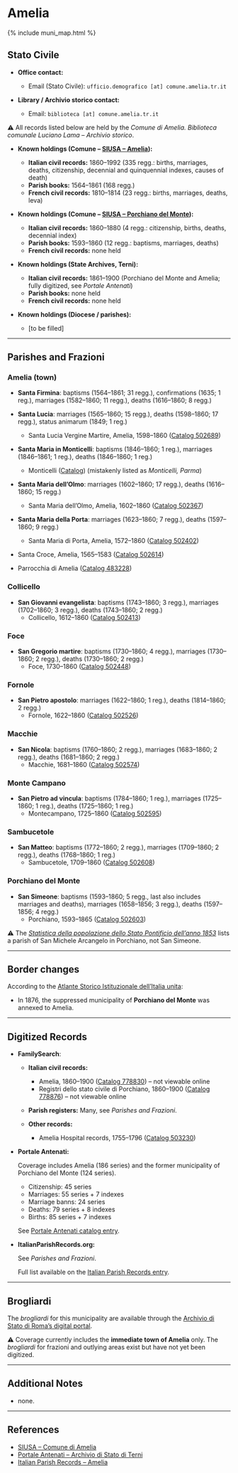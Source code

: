 # Amelia

{% include muni_map.html %}

## Stato Civile

* **Office contact:**

  * Email (Stato Civile): `ufficio.demografico [at] comune.amelia.tr.it`

* **Library / Archivio storico contact:**

  * Email: `biblioteca [at] comune.amelia.tr.it`

⚠️ All records listed below are held by the *Comune di Amelia. Biblioteca comunale Luciano Lama – Archivio storico*.

* **Known holdings (Comune – [SIUSA – Amelia](https://siusa-archivi.cultura.gov.it/cgi-bin/siusa/pagina.pl?ChiaveAlbero=302714&ApriNodo=1&TipoPag=comparc&Chiave=302713&ChiaveRadice=302713&RicTipoScheda=ca&RicSez=fondi&RicVM=indice)):**

  * **Italian civil records:** 1860–1992 (335 regg.: births, marriages, deaths, citizenship, decennial and quinquennial indexes, causes of death)
  * **Parish books:** 1564–1861 (168 regg.)
  * **French civil records:** 1810–1814 (23 regg.: births, marriages, deaths, leva)

* **Known holdings (Comune – [SIUSA – Porchiano del Monte](https://siusa-archivi.cultura.gov.it/cgi-bin/siusa/pagina.pl?ChiaveAlbero=302716&ApriNodo=1&TipoPag=comparc&Chiave=302716&ChiaveRadice=302713&RicVM=indice&RicTipoScheda=ca&RicSez=fondi)):**

  * **Italian civil records:** 1860–1880 (4 regg.: citizenship, births, deaths, decennial index)
  * **Parish books:** 1593–1860 (12 regg.: baptisms, marriages, deaths)
  * **French civil records:** none held

* **Known holdings (State Archives, Terni):**

  * **Italian civil records:** 1861–1900 (Porchiano del Monte and Amelia; fully digitized, see *Portale Antenati*)
  * **Parish books:** none held
  * **French civil records:** none held

* **Known holdings (Diocese / parishes):**

  * \[to be filled]

---

## Parishes and Frazioni

### Amelia (town)

* **Santa Firmina**: baptisms (1564–1861; 31 regg.), confirmations (1635; 1 reg.), marriages (1582–1860; 11 regg.), deaths (1616–1860; 8 regg.)
* **Santa Lucia**: marriages (1565–1860; 15 regg.), deaths (1598–1860; 17 regg.), status animarum (1849; 1 reg.)
    * Santa Lucia Vergine Martire, Amelia, 1598–1860 ([Catalog 502689](https://www.familysearch.org/en/search/catalog/502689))
* **Santa Maria in Monticelli**: baptisms (1846–1860; 1 reg.), marriages (1846–1861; 1 reg.), deaths (1846–1860; 1 reg.)
    * Monticelli ([Catalog](https://www.familysearch.org/en/records/images/search-results?creator=Chiesa%20cattolica.%20Parrocchia%20di%20Monticelli%20%28Terni%29&place=8018900&page=1&pageSize=100)) (mistakenly listed as *Monticelli, Parma*)
* **Santa Maria dell’Olmo**: marriages (1602–1860; 17 regg.), deaths (1616–1860; 15 regg.)
    * Santa Maria dell’Olmo, Amelia, 1602–1860 ([Catalog 502367](https://www.familysearch.org/en/search/catalog/502367))	
* **Santa Maria della Porta**: marriages (1623–1860; 7 regg.), deaths (1597–1860; 9 regg.)
    * Santa Maria di Porta, Amelia, 1572–1860 ([Catalog 502402](https://www.familysearch.org/en/search/catalog/502402))
	
* Santa Croce, Amelia, 1565–1583 ([Catalog 502614](https://www.familysearch.org/en/search/catalog/502614))
* Parrocchia di Amelia ([Catalog 483228](https://www.familysearch.org/en/search/catalog/483228))

### Collicello

* **San Giovanni evangelista**: baptisms (1743–1860; 3 regg.), marriages (1702–1860; 3 regg.), deaths (1743–1860; 2 regg.)
    * Collicello, 1612–1860 ([Catalog 502413](https://www.familysearch.org/en/search/catalog/502413))

### Foce

* **San Gregorio martire**: baptisms (1730–1860; 4 regg.), marriages (1730–1860; 2 regg.), deaths (1730–1860; 2 regg.)
    * Foce, 1730–1860 ([Catalog 502448](https://www.familysearch.org/en/search/catalog/502448))

### Fornole

* **San Pietro apostolo**: marriages (1622–1860; 1 reg.), deaths (1814–1860; 2 regg.)
    * Fornole, 1622–1860 ([Catalog 502526](https://www.familysearch.org/en/search/catalog/502526))

### Macchie

* **San Nicola**: baptisms (1760–1860; 2 regg.), marriages (1683–1860; 2 regg.), deaths (1681–1860; 2 regg.)
    * Macchie, 1681–1860 ([Catalog 502574](https://www.familysearch.org/en/search/catalog/502574))

### Monte Campano

* **San Pietro ad vincula**: baptisms (1784–1860; 1 reg.), marriages (1725–1860; 1 reg.), deaths (1725–1860; 1 reg.)
    * Montecampano, 1725–1860 ([Catalog 502595](https://www.familysearch.org/en/search/catalog/502595))

### Sambucetole

* **San Matteo**: baptisms (1772–1860; 2 regg.), marriages (1709–1860; 2 regg.), deaths (1768–1860; 1 reg.)
    * Sambucetole, 1709–1860 ([Catalog 502608](https://www.familysearch.org/en/search/catalog/502608))

### Porchiano del Monte

* **San Simeone**: baptisms (1593–1860; 5 regg., last also includes marriages and deaths), marriages (1658–1856; 3 regg.), deaths (1597–1856; 4 regg.)
    * Porchiano, 1593–1865 ([Catalog 502603](https://www.familysearch.org/en/search/catalog/502603))

⚠️ The *[Statistica della popolazione dello Stato Pontificio dell’anno 1853](https://www.google.it/books/edition/Statistics_della_popolazione_dello_Stato/v6dCAQAAMAAJ)* lists a parish of San Michele Arcangelo in Porchiano, not San Simeone.

---

## Border changes

According to the [Atlante Storico Istituzionale dell’Italia unita](http://dati.san.beniculturali.it/asi/local/detail.html?UA05133):

* In 1876, the suppressed municipality of **Porchiano del Monte** was annexed to Amelia.

---

## Digitized Records

* **FamilySearch**:

  * **Italian civil records:**

    * Amelia, 1860–1900 ([Catalog 778830](https://www.familysearch.org/en/search/catalog/778830)) – not viewable online
    * Registri dello stato civile di Porchiano, 1860–1900 ([Catalog 778876](https://www.familysearch.org/en/search/catalog/778876)) – not viewable online

  * **Parish registers:**
    Many, see *Parishes and Frazioni*.

  * **Other records:**

    * Amelia Hospital records, 1755–1796 ([Catalog 503230](https://www.familysearch.org/en/search/catalog/503230))


* **Portale Antenati:**
  
  Coverage includes Amelia (186 series) and the former municipality of Porchiano del Monte (124 series).
  
  * Citizenship: 45 series
  * Marriages: 55 series + 7 indexes
  * Marriage banns: 24 series
  * Deaths: 79 series + 8 indexes
  * Births: 85 series + 7 indexes

  See [Portale Antenati catalog entry](https://antenati.cultura.gov.it/search-registry/?archivio=254&descrizione=Archivio+di+Stato+di+Terni&lang=it).

* **ItalianParishRecords.org:**

  See *Parishes and Frazioni*.

  Full list available on the [Italian Parish Records entry](https://www.italianparishrecords.org/search-by-region/umbria/terni).

---

## Brogliardi

The *brogliardi* for this municipality are available through the [Archivio di Stato di Roma’s digital portal](https://imagoarchiviodistatoroma.cultura.gov.it/Gregoriano/s_brogliardi.php?Provincia=Spoleto&Denominazione=Amelia).

⚠️ Coverage currently includes the **immediate town of Amelia** only. The *brogliardi* for frazioni and outlying areas exist but have not yet been digitized.

---

## Additional Notes

* none.

---

## References

* [SIUSA – Comune di Amelia](link)
* [Portale Antenati – Archivio di Stato di Terni](https://antenati.cultura.gov.it/search-registry/?archivio=254&descrizione=Archivio+di+Stato+di+Terni&lang=it)
* [Italian Parish Records – Amelia](https://www.italianparishrecords.org/search-by-region/umbria/terni)
